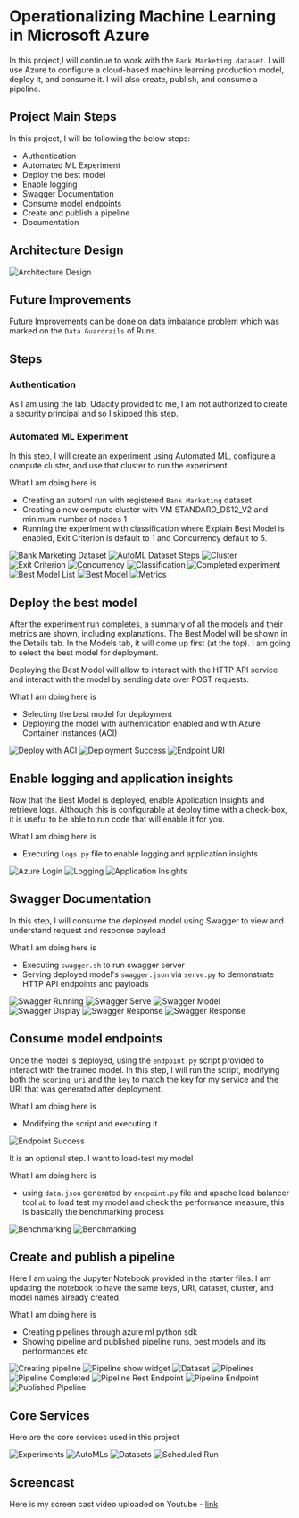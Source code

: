
# Operationalizing Machine Learning in Microsoft Azure

In this project,I will continue to work with the `Bank Marketing dataset`. I will use Azure to configure a cloud-based machine learning production model, deploy it, and consume it. I will also create, publish, and consume a pipeline.

## Project Main Steps

In this project, I will be following the below steps:
- Authentication
- Automated ML Experiment
- Deploy the best model
- Enable logging
- Swagger Documentation
- Consume model endpoints
- Create and publish a pipeline
- Documentation

## Architecture Design 
![Architecture Design](images/architecture.png)

## Future Improvements

Future Improvements can be done on data imbalance problem which was marked on the `Data Guardrails` of Runs. 

## Steps

### Authentication

As I am using the lab, Udacity provided to me, I am not authorized to create a security principal and so I skipped this step.

### Automated ML Experiment

In this step, I will create an experiment using Automated ML, configure a compute cluster, and use that cluster to run the experiment. 

What I am doing here is

- Creating an automl run with registered `Bank Marketing` dataset
- Creating a new compute cluster with VM STANDARD_DS12_V2 and minimum number of nodes 1
- Running the experiment with classification where Explain Best Model is enabled, Exit Criterion is default to 1 and Concurrency default to 5.

![Bank Marketing Dataset](images/bank-marketing-dataset.PNG)
![AutoML Dataset Steps](images/automl-dataset-step.PNG)
![Cluster](images/cluster.PNG)
![Exit Criterion](images/exit-criterion.PNG)
![Concurrency](images/concurrency.PNG)
![Classification](images/classification.PNG)
![Completed experiment](images/experiment-completed.PNG)
![Best Model List](images/best-model-list.PNG)
![Best Model](images/best-model.PNG)
![Metrics](images/metrics.PNG)

## Deploy the best model

After the experiment run completes, a summary of all the models and their metrics are shown, including explanations. The Best Model will be shown in the Details tab. In the Models tab, it will come up first (at the top). I am going to select the best model for deployment.

Deploying the Best Model will allow to interact with the HTTP API service and interact with the model by sending data over POST requests.

What I am doing here is

- Selecting the best model for deployment
- Deploying the model with authentication enabled and with Azure Container Instances (ACI)

![Deploy with ACI](images/deplyo-with-aci.PNG)
![Deployment Success](images/deploy-success.PNG)
![Endpoint URI](images/endpoint-uri.PNG)

## Enable logging and application insights

Now that the Best Model is deployed, enable Application Insights and retrieve logs. Although this is configurable at deploy time with a check-box, it is useful to be able to run code that will enable it for you.

What I am doing here is

- Executing `logs.py` file to enable logging and application insights

![Azure Login](images/azure-login.PNG)
![Logging](images/logging.PNG)
![Application Insights](images/application-insigths.PNG)

## Swagger Documentation

In this step, I will consume the deployed model using Swagger to view and understand request and response payload

What I am doing here is

- Executing `swagger.sh` to run swagger server
- Serving deployed model's `swagger.json` via `serve.py` to demonstrate HTTP API endpoints and payloads

![Swagger Running](images/swagger-running.PNG)
![Swagger Serve](images/swagger-serve.PNG)
![Swagger Model](images/swagger-model.PNG)
![Swagger Display](images/swagger-display.PNG)
![Swagger Response](images/swagger-response.PNG)
![Swagger Response](images/swagger-response_2.PNG)


## Consume model endpoints

Once the model is deployed, using the `endpoint.py` script provided to interact with the trained model. In this step, I will run the script, modifying both the `scoring_uri` and the `key` to match the key for my service and the URI that was generated after deployment.

What I am doing here is

- Modifying the script and executing it

![Endpoint Success](images/endpoint-success.PNG)

It is an optional step. I want to load-test my model

What I am doing here is

- using `data.json` generated by `endpoint.py` file and apache load balancer tool `ab` to load test my model and check the performance measure, this is basically the benchmarking process

![Benchmarking](images/benchmark-1.PNG)
![Benchmarking](images/benchmark-2.PNG)

## Create and publish a pipeline

Here I am  using the Jupyter Notebook provided in the starter files. I am updating the notebook to have the same keys, URI, dataset, cluster, and model names already created. 

What I am doing here is

- Creating pipelines through azure ml python sdk
- Showing pipeline and published pipeline runs, best models and its performances etc

![Creating pipeline](images/pipeline-created.PNG)
![Pipeline show widget](images/pipeline-run-show-widget.PNG)
![Dataset](images/dataset-with-automl-module.PNG)
![Pipelines](images/pipelines.PNG)
![Pipeline Completed](images/pipeline-completed.PNG)
![Pipeline Rest Endpoint](images/pipeline-rest-endpoint.PNG)
![Pipeline Endpoint](images/pipeline-endpoint.PNG)
![Published Pipeline](images/published-pipeline.PNG)

## Core Services

Here are the core services used in this project

![Experiments](images/experiments.PNG)
![AutoMLs](images/automls.PNG)
![Datasets](images/datasets.PNG)
![Scheduled Run](images/scheduled-run.PNG)

## Screencast

Here is my screen cast video uploaded on Youtube - [link](https://youtu.be/385CrB2Di5Y)



